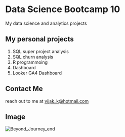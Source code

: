# Data Science Bootcamp 10
My data science and analytics projects

## My personal projects

1. SQL super project analysis
2. SQL churn analysis
3. R programmoing
4. Dashboard
5. Looker GA4 Dashboard

## Contact Me
reach out to me at vijak_k@hotmail.com

## Image
![Beyond_Journey_end](https://cdn.mos.cms.futurecdn.net/GyxJbjFLszS5Hnss6cWyzF-650-80.jpg.webp)
